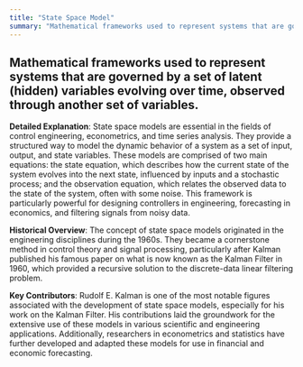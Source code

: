 ```yaml
---
title: "State Space Model"
summary: "Mathematical frameworks used to represent systems that are governed by a set of latent (hidden) variables evolving over time, observed through another set of variables."
---
```


## Mathematical frameworks used to represent systems that are governed by a set of latent (hidden) variables evolving over time, observed through another set of variables.

**Detailed Explanation**: State space models are essential in the fields of control engineering, econometrics, and time series analysis. They provide a structured way to model the dynamic behavior of a system as a set of input, output, and state variables. These models are comprised of two main equations: the state equation, which describes how the current state of the system evolves into the next state, influenced by inputs and a stochastic process; and the observation equation, which relates the observed data to the state of the system, often with some noise. This framework is particularly powerful for designing controllers in engineering, forecasting in economics, and filtering signals from noisy data.

**Historical Overview**: The concept of state space models originated in the engineering disciplines during the 1960s. They became a cornerstone method in control theory and signal processing, particularly after Kalman published his famous paper on what is now known as the Kalman Filter in 1960, which provided a recursive solution to the discrete-data linear filtering problem.

**Key Contributors**: Rudolf E. Kalman is one of the most notable figures associated with the development of state space models, especially for his work on the Kalman Filter. His contributions laid the groundwork for the extensive use of these models in various scientific and engineering applications. Additionally, researchers in econometrics and statistics have further developed and adapted these models for use in financial and economic forecasting.